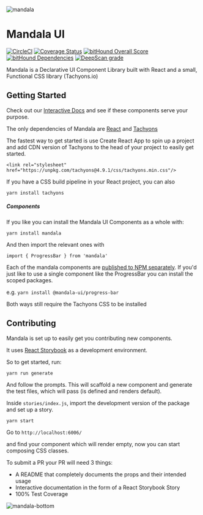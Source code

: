 ![mandala](https://user-images.githubusercontent.com/1824267/35699021-a5ebb354-0743-11e8-9bf5-9a648a24c7d0.png)

# Mandala UI
[![CircleCI](https://circleci.com/gh/mandala-ui/mandala/tree/master.svg?style=shield)](https://circleci.com/gh/mandala-ui/mandala/tree/master) [![Coverage Status](https://coveralls.io/repos/github/mandala-ui/mandala/badge.svg?branch=master&service=github)](https://coveralls.io/github/mandala-ui/mandala) [![bitHound Overall Score](https://www.bithound.io/github/mandala-ui/mandala/badges/score.svg)](https://www.bithound.io/github/mandala-ui/mandala) [![bitHound Dependencies](https://www.bithound.io/github/mandala-ui/mandala/badges/dependencies.svg)](https://www.bithound.io/github/mandala-ui/mandala/master/dependencies/npm) [![DeepScan grade](https://deepscan.io/api/projects/2162/branches/11294/badge/grade.svg)](https://deepscan.io/dashboard#view=project&pid=2162&bid=11294)

Mandala is a Declarative UI Component Library built with React and a small, Functional CSS library (Tachyons.io)

## Getting Started

Check out our [Interactive Docs](https://mandala-ui.github.io/mandala/interactive/index.html) and see if these components serve your purpose.

The only dependencies of Mandala are [React](https://reactjs.org) and [Tachyons](http://tachyons.io)

The fastest way to get started is use Create React App to spin up a project and add CDN version of Tachyons to the head of your project to easily get started.

`<link rel="stylesheet" href="https://unpkg.com/tachyons@4.9.1/css/tachyons.min.css"/>`

If you have a CSS build pipeline in your React project, you can also

`yarn install tachyons`

##### Components
If you like you can install the Mandala UI Components as a whole with:

`yarn install mandala`

And then import the relevant ones with

`import { ProgressBar } from 'mandala'`

Each of the mandala components are [published to NPM separately](https://www.npmjs.com/settings/mandala-ui/packages). If you'd just like to use a single component like the ProgressBar you can install the scoped packages.

e.g. `yarn install @mandala-ui/progress-bar`

Both ways still require the Tachyons CSS to be installed

## Contributing

Mandala is set up to easily get you contributing new components.

It uses [React Storybook](https://storybook.js.org) as a development environment.

So to get started, run:

```
yarn run generate
```
And follow the prompts. This will scaffold a new component and generate the test files, which will pass (is defined and renders default).

Inside `stories/index.js`, import the development version of the package and set up a story.

```
yarn start
```
Go to `http://localhost:6006/`

and find your component which will render empty, now you can start composing CSS classes.

To submit a PR your PR will need 3 things:
- A README that completely documents the props and their intended usage
- Interactive documentation in the form of a React Storybook Story
- 100% Test Coverage

![mandala-bottom](https://user-images.githubusercontent.com/1824267/38281372-32114e5c-375f-11e8-9fbe-e5191b96429c.png)
